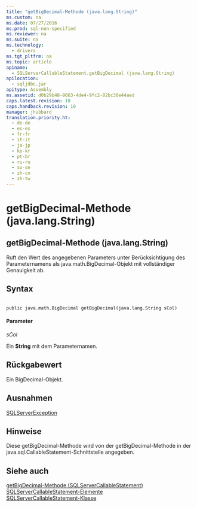 ```yaml
---
title: "getBigDecimal-Methode (java.lang.String)"
ms.custom: na
ms.date: 07/27/2016
ms.prod: sql-non-specified
ms.reviewer: na
ms.suite: na
ms.technology: 
  - drivers
ms.tgt_pltfrm: na
ms.topic: article
apiname: 
  - SQLServerCallableStatement.getBigDecimal (java.lang.String)
apilocation: 
  - sqljdbc.jar
apitype: Assembly
ms.assetid: d0b29b48-9663-4de4-9fc2-82bc30e44aed
caps.latest.revision: 10
caps.handback.revision: 10
manager: jhubbard
translation.priority.ht: 
  - de-de
  - es-es
  - fr-fr
  - it-it
  - ja-jp
  - ko-kr
  - pt-br
  - ru-ru
  - sv-se
  - zh-cn
  - zh-tw
---
```

# getBigDecimal-Methode (java.lang.String)
    
## getBigDecimal\-Methode \(java.lang.String\)  
 Ruft den Wert des angegebenen Parameters unter Berücksichtigung des Parameternamens als java.math.BigDecimal\-Objekt mit vollständiger Genauigkeit ab.  
  
## Syntax  
  
```  
  
public java.math.BigDecimal getBigDecimal(java.lang.String sCol)  
```  
  
#### Parameter  
 *sCol*  
  
 Ein **String** mit dem Parameternamen.  
  
## Rückgabewert  
 Ein BigDecimal\-Objekt.  
  
## Ausnahmen  
 [SQLServerException](../content/SQLServerException-Class.md)  
  
## Hinweise  
 Diese getBigDecimal\-Methode wird von der getBigDecimal\-Methode in der java.sql.CallableStatement\-Schnittstelle angegeben.  
  
## Siehe auch  
 [getBigDecimal-Methode &#40;SQLServerCallableStatement&#41;](../content/getBigDecimal-Method--SQLServerCallableStatement-.md)   
 [SQLServerCallableStatement-Elemente](../content/SQLServerCallableStatement-Members.md)   
 [SQLServerCallableStatement-Klasse](../content/SQLServerCallableStatement-Class.md)  
  
  